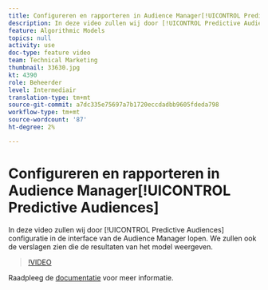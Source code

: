 ```yaml
---
title: Configureren en rapporteren in Audience Manager[!UICONTROL Predictive Audiences]
description: In deze video zullen wij door [!UICONTROL Predictive Audiences] configuratie in de interface van de Audience Manager lopen. We zullen ook de verslagen zien die de resultaten van het model weergeven.
feature: Algorithmic Models
topics: null
activity: use
doc-type: feature video
team: Technical Marketing
thumbnail: 33630.jpg
kt: 4390
role: Beheerder
level: Intermediair
translation-type: tm+mt
source-git-commit: a7dc335e75697a7b1720eccdadbb9605fdeda798
workflow-type: tm+mt
source-wordcount: '87'
ht-degree: 2%

---
```



# Configureren en rapporteren in Audience Manager[!UICONTROL Predictive Audiences]

In deze video zullen wij door [!UICONTROL Predictive Audiences] configuratie in de interface van de Audience Manager lopen. We zullen ook de verslagen zien die de resultaten van het model weergeven.

>[!VIDEO](https://video.tv.adobe.com/v/33630/?quality=12)

Raadpleeg de [documentatie](https://docs.adobe.com/content/help/en/audience-manager/user-guide/features/algorithmic-models/predictive-audiences/predictive-audiences.html) voor meer informatie.
